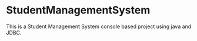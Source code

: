 # StudentManagementSystem
This is a Student Management System console based project using java and JDBC.
